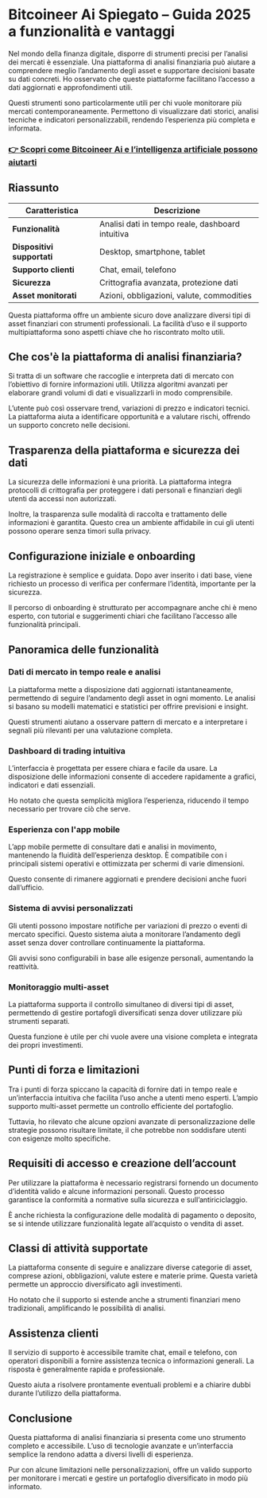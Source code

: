 # Bitcoineer Ai Spiegato – Guida 2025 a funzionalità e vantaggi
 

Nel mondo della finanza digitale, disporre di strumenti precisi per l’analisi dei mercati è essenziale. Una piattaforma di analisi finanziaria può aiutare a comprendere meglio l’andamento degli asset e supportare decisioni basate su dati concreti. Ho osservato che queste piattaforme facilitano l’accesso a dati aggiornati e approfondimenti utili.

Questi strumenti sono particolarmente utili per chi vuole monitorare più mercati contemporaneamente. Permettono di visualizzare dati storici, analisi tecniche e indicatori personalizzabili, rendendo l’esperienza più completa e informata.

### [👉 Scopri come Bitcoineer Ai e l’intelligenza artificiale possono aiutarti](https://is.gd/ZBAm8V)
## Riassunto

| Caratteristica             | Descrizione                                    |
|---------------------------|------------------------------------------------|
| **Funzionalità**          | Analisi dati in tempo reale, dashboard intuitiva |
| **Dispositivi supportati**| Desktop, smartphone, tablet                      |
| **Supporto clienti**      | Chat, email, telefono                            |
| **Sicurezza**             | Crittografia avanzata, protezione dati          |
| **Asset monitorati**      | Azioni, obbligazioni, valute, commodities       |

Questa piattaforma offre un ambiente sicuro dove analizzare diversi tipi di asset finanziari con strumenti professionali. La facilità d’uso e il supporto multipiattaforma sono aspetti chiave che ho riscontrato molto utili.

## Che cos'è la piattaforma di analisi finanziaria?

Si tratta di un software che raccoglie e interpreta dati di mercato con l’obiettivo di fornire informazioni utili. Utilizza algoritmi avanzati per elaborare grandi volumi di dati e visualizzarli in modo comprensibile.

L’utente può così osservare trend, variazioni di prezzo e indicatori tecnici. La piattaforma aiuta a identificare opportunità e a valutare rischi, offrendo un supporto concreto nelle decisioni.

## Trasparenza della piattaforma e sicurezza dei dati

La sicurezza delle informazioni è una priorità. La piattaforma integra protocolli di crittografia per proteggere i dati personali e finanziari degli utenti da accessi non autorizzati.

Inoltre, la trasparenza sulle modalità di raccolta e trattamento delle informazioni è garantita. Questo crea un ambiente affidabile in cui gli utenti possono operare senza timori sulla privacy.

## Configurazione iniziale e onboarding

La registrazione è semplice e guidata. Dopo aver inserito i dati base, viene richiesto un processo di verifica per confermare l’identità, importante per la sicurezza.

Il percorso di onboarding è strutturato per accompagnare anche chi è meno esperto, con tutorial e suggerimenti chiari che facilitano l’accesso alle funzionalità principali.

## Panoramica delle funzionalità

### Dati di mercato in tempo reale e analisi

La piattaforma mette a disposizione dati aggiornati istantaneamente, permettendo di seguire l’andamento degli asset in ogni momento. Le analisi si basano su modelli matematici e statistici per offrire previsioni e insight.

Questi strumenti aiutano a osservare pattern di mercato e a interpretare i segnali più rilevanti per una valutazione completa.

### Dashboard di trading intuitiva

L’interfaccia è progettata per essere chiara e facile da usare. La disposizione delle informazioni consente di accedere rapidamente a grafici, indicatori e dati essenziali.

Ho notato che questa semplicità migliora l’esperienza, riducendo il tempo necessario per trovare ciò che serve.

### Esperienza con l'app mobile

L’app mobile permette di consultare dati e analisi in movimento, mantenendo la fluidità dell’esperienza desktop. È compatibile con i principali sistemi operativi e ottimizzata per schermi di varie dimensioni.

Questo consente di rimanere aggiornati e prendere decisioni anche fuori dall’ufficio.

### Sistema di avvisi personalizzati

Gli utenti possono impostare notifiche per variazioni di prezzo o eventi di mercato specifici. Questo sistema aiuta a monitorare l’andamento degli asset senza dover controllare continuamente la piattaforma.

Gli avvisi sono configurabili in base alle esigenze personali, aumentando la reattività.

### Monitoraggio multi-asset

La piattaforma supporta il controllo simultaneo di diversi tipi di asset, permettendo di gestire portafogli diversificati senza dover utilizzare più strumenti separati.

Questa funzione è utile per chi vuole avere una visione completa e integrata dei propri investimenti.

## Punti di forza e limitazioni

Tra i punti di forza spiccano la capacità di fornire dati in tempo reale e un’interfaccia intuitiva che facilita l’uso anche a utenti meno esperti. L’ampio supporto multi-asset permette un controllo efficiente del portafoglio.

Tuttavia, ho rilevato che alcune opzioni avanzate di personalizzazione delle strategie possono risultare limitate, il che potrebbe non soddisfare utenti con esigenze molto specifiche.

## Requisiti di accesso e creazione dell’account

Per utilizzare la piattaforma è necessario registrarsi fornendo un documento d’identità valido e alcune informazioni personali. Questo processo garantisce la conformità a normative sulla sicurezza e sull’antiriciclaggio.

È anche richiesta la configurazione delle modalità di pagamento o deposito, se si intende utilizzare funzionalità legate all’acquisto o vendita di asset.

## Classi di attività supportate

La piattaforma consente di seguire e analizzare diverse categorie di asset, comprese azioni, obbligazioni, valute estere e materie prime. Questa varietà permette un approccio diversificato agli investimenti.

Ho notato che il supporto si estende anche a strumenti finanziari meno tradizionali, amplificando le possibilità di analisi.

## Assistenza clienti

Il servizio di supporto è accessibile tramite chat, email e telefono, con operatori disponibili a fornire assistenza tecnica o informazioni generali. La risposta è generalmente rapida e professionale.

Questo aiuta a risolvere prontamente eventuali problemi e a chiarire dubbi durante l’utilizzo della piattaforma.

## Conclusione

Questa piattaforma di analisi finanziaria si presenta come uno strumento completo e accessibile. L’uso di tecnologie avanzate e un’interfaccia semplice la rendono adatta a diversi livelli di esperienza.

Pur con alcune limitazioni nelle personalizzazioni, offre un valido supporto per monitorare i mercati e gestire un portafoglio diversificato in modo più informato.
